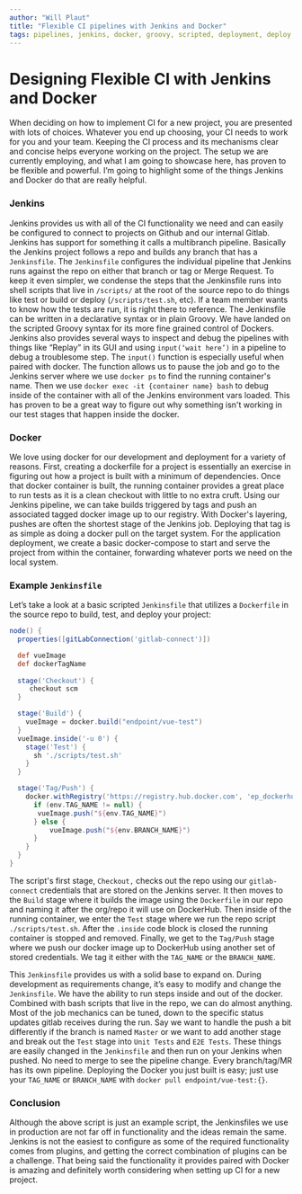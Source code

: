 ```yaml
---
author: "Will Plaut"
title: "Flexible CI pipelines with Jenkins and Docker"
tags: pipelines, jenkins, docker, groovy, scripted, deployment, deploy
---
```

# Designing Flexible CI with Jenkins and Docker


When deciding on how to implement CI for a new project, you are presented with lots of choices.  Whatever you end up choosing, your CI needs to work for you and your team.  Keeping the CI process and its mechanisms clear and concise helps everyone working on the project.  The setup we are currently employing, and what I am going to showcase here, has proven to be flexible and powerful.  I’m going to highlight some of the things Jenkins and Docker do that are really helpful.


### Jenkins
Jenkins provides us with all of the CI functionality we need and can easily be configured to connect to projects on Github and our internal Gitlab.  Jenkins has support for something it calls a multibranch pipeline.  Basically the Jenkins project follows a repo and builds any branch that has a `Jenkinsfile`.  The `Jenkinsfile` configures the individual pipeline that Jenkins runs against the repo on either that branch or tag or Merge Request.  To keep it even simpler, we condense the steps that the Jenkinsfile runs into shell scripts that live in `/scripts/` at the root of the source repo to do things like test or build or deploy (`/scripts/test.sh`, etc).  If a team member wants to know how the tests are run, it is right there to reference.  The Jenkinsfile can be written in a declarative syntax or in plain Groovy.  We have landed on the scripted Groovy syntax for its more fine grained control of Dockers.  Jenkins also provides several ways to inspect and debug the pipelines with things like “Replay” in its GUI and using `input(‘wait here’)` in a pipeline to debug a troublesome step.  The `input()` function is especially useful when paired with docker. The function allows us to pause the job and go to the Jenkins server where we use `docker ps` to find the running container's name. Then we use `docker exec -it {container name} bash` to debug inside of the container with all of the Jenkins environment vars loaded.  This has proven to be a great way to figure out why something isn't working in our test stages that happen inside the docker.

### Docker
We love using docker for our development and deployment for a variety of reasons. First, creating a dockerfile for a project is essentially an exercise in figuring out how a project is built with a minimum of dependencies.  Once that docker container is built, the running container provides a great place to run tests as it is a clean checkout with little to no extra cruft.  Using our Jenkins pipeline, we can take builds triggered by tags and push an associated tagged docker image up to our registry. With Docker's layering, pushes are often the shortest stage of the Jenkins job. Deploying that tag is as simple as doing a docker pull on the target system. For the application deployment, we create a basic docker-compose to start and serve the project from within the container, forwarding whatever ports we need on the local system.

### Example `Jenkinsfile`
Let’s take a look at a basic scripted `Jenkinsfile` that utilizes a `Dockerfile` in the source repo to build, test, and deploy your project:

```groovy
node() {
  properties([gitLabConnection('gitlab-connect')])

  def vueImage
  def dockerTagName
 
  stage('Checkout') {
     checkout scm
  }

  stage('Build') {
    vueImage = docker.build("endpoint/vue-test")
  }
  vueImage.inside('-u 0') {
    stage('Test') {
      sh './scripts/test.sh'
    }
  }

  stage('Tag/Push') {
    docker.withRegistry('https://registry.hub.docker.com', 'ep_dockerhub_creds') {
      if (env.TAG_NAME != null) {
       vueImage.push("${env.TAG_NAME}")
      } else {
          vueImage.push("${env.BRANCH_NAME}")
      }
    }
  }
}
```

The script's first stage, `Checkout,` checks out the repo using our `gitlab-connect` credentials that are stored on the Jenkins server.  It then moves to the `Build` stage where it builds the image using the `Dockerfile` in our repo and naming it after the org/repo it will use on DockerHub.  Then inside of the running container, we enter the `Test` stage where we run the repo script `./scripts/test.sh`.  After the `.inside` code block is closed the running container is stopped and removed.  Finally, we get to the `Tag/Push` stage where we push our docker image up to DockerHub using another set of stored credentials.  We tag it either with the `TAG_NAME` or the `BRANCH_NAME`.

This `Jenkinsfile` provides us with a solid base to expand on. During development as requirements change, it’s easy to modify and change the `Jenkinsfile`.  We have the ability to run steps inside and out of the docker.  Combined with bash scripts that live in the repo, we can do almost anything.  Most of the job mechanics can be tuned, down to the specific status updates gitlab receives during the run.  Say we want to handle the push a bit differently if the branch is named `Master` or we want to add another stage and break out the `Test` stage into `Unit Tests` and `E2E Tests`.  These things are easily changed in the `Jenkinsfile` and then run on your Jenkins when pushed.  No need to merge to see the pipeline change. Every branch/tag/MR has its own pipeline.  Deploying the Docker you just built is easy; just use your `TAG_NAME` or `BRANCH_NAME` with `docker pull endpoint/vue-test:{}`.

### Conclusion
Although the above script is just an example script, the Jenkinsfiles we use in production are not far off in functionality and the ideas remain the same. Jenkins is not the easiest to configure as some of the required functionality comes from plugins, and getting the correct combination of plugins can be a challenge.  That being said the functionality it provides paired with Docker is amazing and definitely worth considering when setting up CI for a new project.

